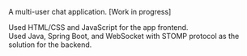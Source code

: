A multi-user chat application. [Work in progress]<br>

Used HTML/CSS and JavaScript for the app frontend.<br>
Used Java, Spring Boot, and WebSocket with STOMP protocol as the solution for the backend.
